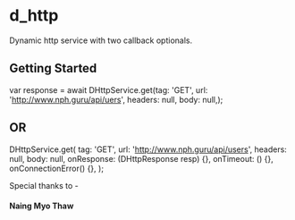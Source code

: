 # d_http

Dynamic http service with two callback optionals.

## Getting Started

var response = await DHttpService.get(tag: 'GET', url: 'http://www.nph.guru/api/uers', headers: null, body: null,);

## OR

DHttpService.get(
  tag: 'GET',
  url: 'http://www.nph.guru/api/users',
  headers: null,
  body: null,
  onResponse: (DHttpResponse resp) {},
  onTimeout: () {},
  onConnectionError() {},
  );

Special thanks to -
#### Naing Myo Thaw

